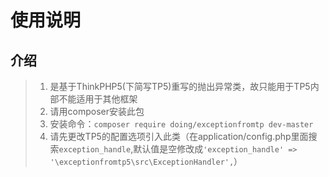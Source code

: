 ﻿


# 使用说明
## 介绍
> 1. 是基于ThinkPHP5(下简写TP5)重写的抛出异常类，故只能用于TP5内部不能适用于其他框架
> 2. 请用composer安装此包
> 3. 安装命令：`composer require doing/exceptionfromtp dev-master`
> 4. 请先更改TP5的配置选项引入此类（在application/config.php里面搜索`exception_handle`,默认值是空修改成`'exception_handle' => '\exceptionfromtp5\src\ExceptionHandler',`）  


